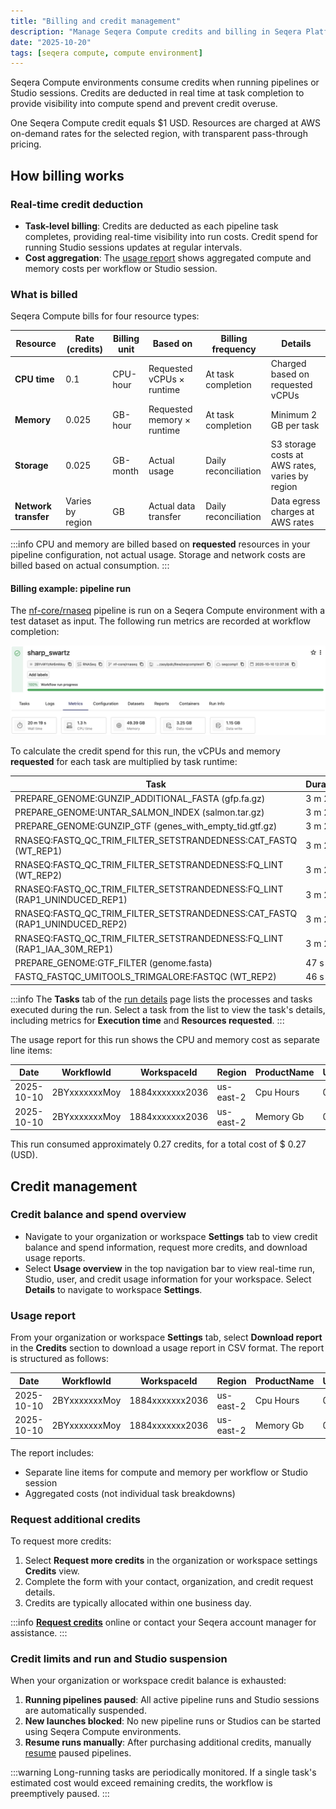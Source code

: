 ```yaml
---
title: "Billing and credit management"
description: "Manage Seqera Compute credits and billing in Seqera Platform"
date: "2025-10-20"
tags: [seqera compute, compute environment]
---
```


Seqera Compute environments consume credits when running pipelines or Studio sessions. Credits are deducted in real time at task completion to provide visibility into compute spend and prevent credit overuse.

One Seqera Compute credit equals $1 USD. Resources are charged at AWS on-demand rates for the selected region, with transparent pass-through pricing.

## How billing works

### Real-time credit deduction

- **Task-level billing**: Credits are deducted as each pipeline task completes, providing real-time visibility into run costs. Credit spend for running Studio sessions updates at regular intervals.
- **Cost aggregation**: The [usage report](#usage-report) shows aggregated compute and memory costs per workflow or Studio session.

### What is billed

Seqera Compute bills for four resource types:

| Resource | Rate (credits) | Billing unit | Based on | Billing frequency | Details |
|----------|---------------|--------------|----------|-------------------|---------|
| **CPU time** | 0.1 | CPU-hour | Requested vCPUs × runtime | At task completion | Charged based on requested vCPUs |
| **Memory** | 0.025 | GB-hour | Requested memory × runtime | At task completion | Minimum 2 GB per task |
| **Storage** | 0.025 | GB-month | Actual usage | Daily reconciliation | S3 storage costs at AWS rates, varies by region |
| **Network transfer** | Varies by region | GB | Actual data transfer | Daily reconciliation | Data egress charges at AWS rates |

:::info
CPU and memory are billed based on **requested** resources in your pipeline configuration, not actual usage. Storage and network costs are billed based on actual consumption.
:::

#### Billing example: pipeline run

The [nf-core/rnaseq](https://nf-co.re/rnaseq/3.21.0) pipeline is run on a Seqera Compute environment with a test dataset as input. The following run metrics are recorded at workflow completion:

![](./_images/run-details.jpg)

To calculate the credit spend for this run, the vCPUs and memory **requested** for each task are multiplied by task runtime:

| Task | Duration | CPUs | Memory |
|-----------|----------|------|--------|
| PREPARE_GENOME:GUNZIP_ADDITIONAL_FASTA (gfp.fa.gz) | 3 m 28 s | 1 | 6.0 GB |
| PREPARE_GENOME:UNTAR_SALMON_INDEX (salmon.tar.gz) | 3 m 28 s | 1 | 6.0 GB |
| PREPARE_GENOME:GUNZIP_GTF (genes_with_empty_tid.gtf.gz) | 3 m 28 s | 1 | 6.0 GB |
| RNASEQ:FASTQ_QC_TRIM_FILTER_SETSTRANDEDNESS:CAT_FASTQ (WT_REP1) | 3 m 29 s | 1 | 6.0 GB |
| RNASEQ:FASTQ_QC_TRIM_FILTER_SETSTRANDEDNESS:FQ_LINT (WT_REP2) | 3 m 29 s | 2 | 12.0 GB |
| RNASEQ:FASTQ_QC_TRIM_FILTER_SETSTRANDEDNESS:FQ_LINT (RAP1_UNINDUCED_REP1) | 3 m 29 s | 2 | 12.0 GB |
| RNASEQ:FASTQ_QC_TRIM_FILTER_SETSTRANDEDNESS:CAT_FASTQ (RAP1_UNINDUCED_REP2) | 3 m 29 s | 1 | 6.0 GB |
| RNASEQ:FASTQ_QC_TRIM_FILTER_SETSTRANDEDNESS:FQ_LINT (RAP1_IAA_30M_REP1) | 3 m 29 s | 2 | 12.0 GB |
| PREPARE_GENOME:GTF_FILTER (genome.fasta) | 47 s | 1 | 6.0 GB |
| FASTQ_FASTQC_UMITOOLS_TRIMGALORE:FASTQC (WT_REP2) | 46 s | 4 | 15.0 GB |

:::info
The **Tasks** tab of the [run details](../monitoring/run-details.mdx) page lists the processes and tasks executed during the run. Select a task from the list to view the task's details, including metrics for **Execution time** and **Resources requested**.
:::

The usage report for this run shows the CPU and memory cost as separate line items:

| Date | WorkflowId | WorkspaceId | Region | ProductName | UnitPrice(USD) | Quantity | Total(USD) |
|------|------------|-------------|--------|-------------|----------------|----------|------------|
| 2025-10-10 | 2BYxxxxxxxMoy | 1884xxxxxxx2036 | us-east-2 | Cpu Hours | 0.1 | 1.3255897223 | 0.13255897223 |
| 2025-10-10 | 2BYxxxxxxxMoy | 1884xxxxxxx2036 | us-east-2 | Memory Gb | 0.025 | 5.514970833333334 | 0.13787427083333334 |

This run consumed approximately 0.27 credits, for a total cost of $ 0.27 (USD). 

## Credit management

### Credit balance and spend overview

- Navigate to your organization or workspace **Settings** tab to view credit balance and spend information, request more credits, and download usage reports. 
- Select **Usage overview** in the top navigation bar to view real-time run, Studio, user, and credit usage information for your workspace. Select **Details** to navigate to workspace **Settings**.

### Usage report

From your organization or workspace **Settings** tab, select **Download report** in the **Credits** section to download a usage report in CSV format. The report is structured as follows:

| Date | WorkflowId | WorkspaceId | Region | ProductName | UnitPrice(USD) | Quantity | Total(USD) |
|------|------------|-------------|--------|-------------|----------------|----------|------------|
| 2025-10-10 | 2BYxxxxxxxMoy | 1884xxxxxxx2036 | us-east-2 | Cpu Hours | 0.1 | 1.3255897223 | 0.13255897223 |
| 2025-10-10 | 2BYxxxxxxxMoy | 1884xxxxxxx2036 | us-east-2 | Memory Gb | 0.025 | 5.514970833333334 | 0.13787427083333334 |

The report includes:
  - Separate line items for compute and memory per workflow or Studio session
  - Aggregated costs (not individual task breakdowns)

### Request additional credits

To request more credits:
1. Select **Request more credits** in the organization or workspace settings **Credits** view.
1. Complete the form with your contact, organization, and credit request details.
1. Credits are typically allocated within one business day.

:::info
[**Request credits**](https://seqera.io/platform/compute/request-credits/) online or contact your Seqera account manager for assistance.
:::

### Credit limits and run and Studio suspension

When your organization or workspace credit balance is exhausted:

1. **Running pipelines paused**: All active pipeline runs and Studio sessions are automatically suspended.
1. **New launches blocked**: No new pipeline runs or Studios can be started using Seqera Compute environments.
1. **Resume runs manually**: After purchasing additional credits, manually [resume](../launch/cache-resume.mdx) paused pipelines.

:::warning
Long-running tasks are periodically monitored. If a single task's estimated cost would exceed remaining credits, the workflow is preemptively paused.
:::